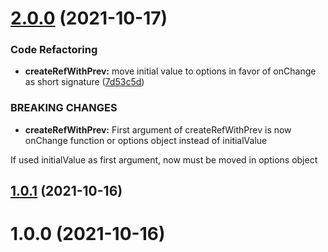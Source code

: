 # [2.0.0](https://github.com/p-dim-popov/react-ref-with-prev/compare/v1.0.1...v2.0.0) (2021-10-17)


### Code Refactoring

* **createRefWithPrev:** move initial value to options in favor of onChange as short signature ([7d53c5d](https://github.com/p-dim-popov/react-ref-with-prev/commit/7d53c5dcbaebb01f68fe26d8e7862fe496824ba3))


### BREAKING CHANGES

* **createRefWithPrev:** First argument of createRefWithPrev is now onChange function or options object instead of initialValue

If used initialValue as first argument, now must be moved in options object

## [1.0.1](https://github.com/p-dim-popov/react-ref-with-prev/compare/v1.0.0...v1.0.1) (2021-10-16)

# 1.0.0 (2021-10-16)
